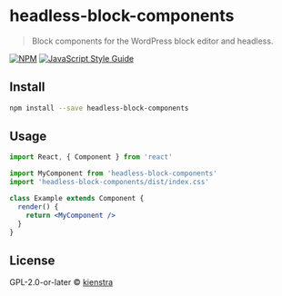 # headless-block-components

> Block components for the WordPress block editor and headless.

[![NPM](https://img.shields.io/npm/v/headless-block-components.svg)](https://www.npmjs.com/package/headless-block-components) [![JavaScript Style Guide](https://img.shields.io/badge/code_style-standard-brightgreen.svg)](https://standardjs.com)

## Install

```bash
npm install --save headless-block-components
```

## Usage

```jsx
import React, { Component } from 'react'

import MyComponent from 'headless-block-components'
import 'headless-block-components/dist/index.css'

class Example extends Component {
  render() {
    return <MyComponent />
  }
}
```

## License

GPL-2.0-or-later © [kienstra](https://github.com/kienstra)
